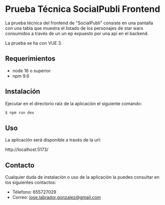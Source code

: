 Prueba Técnica SocialPubli Frontend
========================

La prueba técnica del frontend de "SocialPubli" consiste en una pantalla con una
tabla que muestra el listado de los personajes de star wars consumidos a través de 
un un ep expuesto por una api en el backend.

La prueba se ha con VUE 3.

Requerimientos
------------

  * node 16 o superior
  * npm 9.6

Instalación
------------

Ejecutar en el directorio raíz de la aplicación el siguiente comando:

```bash
$ npm run dev
```

Uso
-----

La aplicación será disponible a través de la url:

http://localhost:5173/

Contacto
-----

Cualquier duda de instalación o uso de la aplicación la puedes consultar en 
los siguientes contactos:

* Télefono: 655727029
* Correo: jose.labrador.gonzalez@gmail.com
